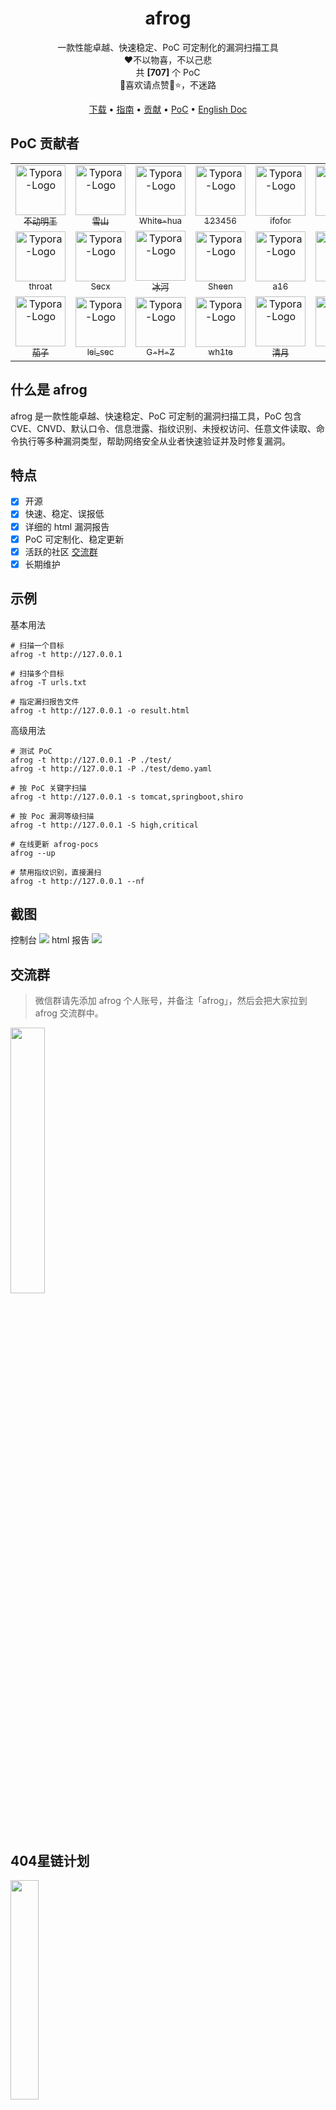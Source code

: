 <h1 align="center">afrog</h1>
<p align="center">一款性能卓越、快速稳定、PoC 可定制化的漏洞扫描工具<br/>❤️不以物喜，不以己悲<br/>共 <b>[707]</b> 个 PoC <br/>🐸喜欢请点赞🌟⭐，不迷路</p>

<p align="center" dir="auto">
  <a href="https://github.com/zan8in/afrog/releases">下载</a> •
  <a href="https://github.com/zan8in/afrog/blob/main/docs/GUIDE.md">指南</a> •
  <a href="https://github.com/zan8in/afrog/blob/main/docs/CONTRIBUTION.md">贡献</a> •
  <a href="https://github.com/zan8in/afrog/tree/main/pocs/afrog-pocs">PoC</a> •
  <!-- <a href="https://github.com/zan8in/afrog/blob/main/docs/POCLIST.md">列表</a> • -->
  <a href="https://github.com/zan8in/afrog/blob/main/docs/README_en.md">English Doc</a>
</p>

## PoC 贡献者



<div><table frame=void>
	<tr>
        <td align="center">
            <img src="https://github.com/zan8in/afrog/blob/main/images/contributors/1.png"
                  alt="Typora-Logo"
                  height="80"/>
            <br>
            <a href="https://blog.csdn.net/U_U520"><sub>不动明王</sub></a>
        </td>    
        <td align="center">
            <img src="https://github.com/zan8in/afrog/blob/main/images/contributors/2.png"
                  alt="Typora-Logo"
                  height="80"/>
            <br>
            <a href="https://www.linuxlz.com/"><sub>雪山</sub></a>
        </td> 
        <td align="center">
            <img src="https://github.com/zan8in/afrog/blob/main/images/contributors/3.png"
                  alt="Typora-Logo"
                  height="80"/>
            <br>
            <a href="https://github.com/White-hua"><sub>White-hua</sub></a>
        </td> 
        <td align="center">
            <img src="https://github.com/zan8in/afrog/blob/main/images/contributors/5.png"
                  alt="Typora-Logo"
                  height="80"/>
            <br>
            <a href="javascript:void(0)"><sub>123456</sub></a>
        </td> 
        <td align="center">
            <img src="https://github.com/zan8in/afrog/blob/main/images/contributors/6.png"
                  alt="Typora-Logo"
                  height="80"/>
            <br>
            <a href="https://github.com/ifofor"><sub>ifofor</sub></a>
        </td> 
        <td align="center">
            <img src="https://github.com/zan8in/afrog/blob/main/images/contributors/7.png"
                  alt="Typora-Logo"
                  height="80"/>
            <br>
            <a href="https://github.com/SkinAir"><sub>Air</sub></a>
        </td>
        <td align="center">
            <img src="https://github.com/zan8in/afrog/blob/main/images/contributors/8.png"
                  alt="Typora-Logo"
                  height="80"/>
            <br>
            <a href="https://github.com/zhizhuoshuma"><sub>执着</sub></a>
        </td>
        <td align="center">
            <img src="https://github.com/zan8in/afrog/blob/main/images/contributors/4.png"
                  alt="Typora-Logo"
                  height="80"/>
            <br>
            <a href="https://github.com/purple-WL"><sub>purple-WL</sub></a>
        </td>
	</tr>
    <tr>
        <td align="center">
            <img src="https://github.com/zan8in/afrog/blob/main/images/contributors/9.png"
                  alt="Typora-Logo"
                  height="80"/>
            <br>
            <a href="javascript:void(0);"><sub>throat</sub></a>
        </td>
        <td align="center">
            <img src="https://github.com/zan8in/afrog/blob/main/images/contributors/10.png"
                  alt="Typora-Logo"
                  height="80"/>
            <br>
            <a href="http://secx.store:4000/archives/"><sub>Secx</sub></a>
        </td>
        <td align="center">
            <img src="https://github.com/zan8in/afrog/blob/main/images/contributors/11.png"
                  alt="Typora-Logo"
                  height="80"/>
            <br>
            <a href="https://github.com/yueyu0740"><sub>冰河</sub></a>
        </td>
        <td align="center">
            <img src="https://github.com/zan8in/afrog/blob/main/images/contributors/12.png"
                  alt="Typora-Logo"
                  height="80"/>
            <br>
            <a href="javascript:void(0);"><sub>Sheen</sub></a>
        </td>
        <td align="center">
            <img src="https://github.com/zan8in/afrog/blob/main/images/contributors/13.png"
                  alt="Typora-Logo"
                  height="80"/>
            <br>
            <a href="javascript:void(0);"><sub>a16</sub></a>
        </td>
        <td align="center">
            <img src="https://github.com/zan8in/afrog/blob/main/images/contributors/14.png"
                  alt="Typora-Logo"
                  height="80"/>
            <br>
            <a href="javascript:void(0);"><sub>A1</sub></a>
        </td>
        <td align="center">
            <img src="https://github.com/zan8in/afrog/blob/main/images/contributors/15.png"
                  alt="Typora-Logo"
                  height="80"/>
            <br>
            <a href="https://github.com/rainbow2972"><sub>rainbow2972</sub></a>
        </td>
        <td align="center">
            <img src="https://github.com/zan8in/afrog/blob/main/images/contributors/16.png"
                  alt="Typora-Logo"
                  height="80"/>
            <br>
            <a href="https://github.com/wuha0926"><sub>wuha0926</sub></a>
        </td>
	</tr>	
    <tr>
        <td align="center">
            <img src="https://github.com/zan8in/afrog/blob/main/images/contributors/17.png"
                  alt="Typora-Logo"
                  height="80"/>
            <br>
            <a href="javascript:void(0);"><sub>茄子</sub></a>
        </td>
        <td align="center">
            <img src="https://github.com/zan8in/afrog/blob/main/images/contributors/18.png"
                  alt="Typora-Logo"
                  height="80"/>
            <br>
            <a href="javascript:void(0);"><sub>lei_sec</sub></a>
        </td>
        <td align="center">
            <img src="https://github.com/zan8in/afrog/blob/main/images/contributors/19.png"
                  alt="Typora-Logo"
                  height="80"/>
            <br>
            <a href="https://github.com/G-H-Z"><sub>G-H-Z</sub></a>
        </td>
        <td align="center">
            <img src="https://github.com/zan8in/afrog/blob/main/images/contributors/20.png"
                  alt="Typora-Logo"
                  height="80"/>
            <br>
            <a href="https://github.com/LDDP"><sub>wh1te</sub></a>
        </td>
        <td align="center">
            <img src="https://github.com/zan8in/afrog/blob/main/images/contributors/21.png"
                  alt="Typora-Logo"
                  height="80"/>
            <br>
            <a href="javascript:void(0);"><sub>清月</sub></a>
        </td>
        <td align="center">
            <img src="https://github.com/zan8in/afrog/blob/main/images/contributors/22.png"
                  alt="Typora-Logo"
                  height="80"/>
            <br>
            <a href="javascript:void(0);"><sub>清月</sub></a>
        </td>
    </tr>	
</table></div>



## 什么是 afrog

afrog 是一款性能卓越、快速稳定、PoC 可定制的漏洞扫描工具，PoC 包含 CVE、CNVD、默认口令、信息泄露、指纹识别、未授权访问、任意文件读取、命令执行等多种漏洞类型，帮助网络安全从业者快速验证并及时修复漏洞。

## 特点

* [x] 开源
* [x] 快速、稳定、误报低
* [x] 详细的 html 漏洞报告
* [x] PoC 可定制化、稳定更新
* [x] 活跃的社区 [交流群](https://github.com/zan8in/afrog#%E4%BA%A4%E6%B5%81%E7%BE%A4)
* [x] 长期维护

## 示例

基本用法
```
# 扫描一个目标
afrog -t http://127.0.0.1

# 扫描多个目标
afrog -T urls.txt

# 指定漏扫报告文件
afrog -t http://127.0.0.1 -o result.html
```

高级用法

```
# 测试 PoC 
afrog -t http://127.0.0.1 -P ./test/ 
afrog -t http://127.0.0.1 -P ./test/demo.yaml 

# 按 PoC 关键字扫描 
afrog -t http://127.0.0.1 -s tomcat,springboot,shiro 

# 按 Poc 漏洞等级扫描 
afrog -t http://127.0.0.1 -S high,critical 

# 在线更新 afrog-pocs 
afrog --up 

# 禁用指纹识别，直接漏扫 
afrog -t http://127.0.0.1 --nf
```

## 截图
控制台
![](https://github.com/zan8in/afrog/blob/main/images/scan-new.png)
html 报告
![](https://github.com/zan8in/afrog/blob/main/images/report-new.png)

## 交流群

> 微信群请先添加 afrog 个人账号，并备注「afrog」，然后会把大家拉到 afrog 交流群中。

<img src="https://github.com/zan8in/afrog/blob/main/images/afrog.png" width="33%" />

## 404星链计划
<img src="https://github.com/knownsec/404StarLink-Project/raw/master/logo.png" width="30%">

afrog 现已加入 [404星链计划](https://github.com/knownsec/404StarLink)

## 免责声明

本工具仅面向**合法授权**的企业安全建设行为，如您需要测试本工具的可用性，请自行搭建靶机环境。

为避免被恶意使用，本项目所有收录的poc均为漏洞的理论判断，不存在漏洞利用过程，不会对目标发起真实攻击和漏洞利用。

在使用本工具进行检测时，您应确保该行为符合当地的法律法规，并且已经取得了足够的授权。**请勿对非授权目标进行扫描。**

如您在使用本工具的过程中存在任何非法行为，您需自行承担相应后果，我们将不承担任何法律及连带责任。

在安装并使用本工具前，请您**务必审慎阅读、充分理解各条款内容**，限制、免责条款或者其他涉及您重大权益的条款可能会以加粗、加下划线等形式提示您重点注意。 除非您已充分阅读、完全理解并接受本协议所有条款，否则，请您不要安装并使用本工具。您的使用行为或者您以其他任何明示或者默示方式表示接受本协议的，即视为您已阅读并同意本协议的约束。